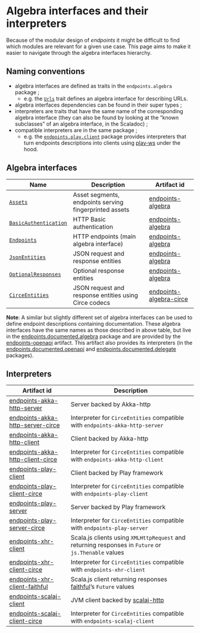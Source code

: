 # Algebra interfaces and their interpreters

Because of the modular design of _endpoints_ it might be difficult to find which
modules are relevant for a given use case. This page aims to make it easier to
navigate through the algebra interfaces hierarchy.

## Naming conventions

- algebra interfaces are defined as traits in the `endpoints.algebra`
  package ;
    - e.g. the [`Urls`](api:endpoints.algebra.Urls) trait defines an algebra
      interface for describing URLs.
- algebra interfaces dependencies can be found in their super types ;
- interpreters are traits that have the same name of the corresponding
  algebra interface (they can also be found by looking at the “known
  subclasses” of an algebra interface, in the Scaladoc) ;
- compatible interpreters are in the same package ;
  - e.g. the [`endpoints.play.client`](api:endpoints.play.client.package)
    package provides interpreters that turn endpoints descriptions into
    clients using [play-ws](https://github.com/playframework/play-ws) under
    the hood.

## Algebra interfaces

| Name | Description | Artifact id |
|---|---|---|
|[`Assets`](api:endpoints.algebra.Assets)|Asset segments, endpoints serving fingerprinted assets|[endpoints-algebra](https://index.scala-lang.org/julienrf/endpoints/endpoints-algebra)|
|[`BasicAuthentication`](api:endpoints.algebra.BasicAuthentication)|HTTP Basic authentication|[endpoints-algebra](https://index.scala-lang.org/julienrf/endpoints/endpoints-algebra)|
|[`Endpoints`](api:endpoints.algebra.Endpoints)|HTTP endpoints (main algebra interface)|[endpoints-algebra](https://index.scala-lang.org/julienrf/endpoints/endpoints-algebra)|
|[`JsonEntities`](api:endpoints.algebra.JsonEntities)|JSON request and response entities|[endpoints-algebra](https://index.scala-lang.org/julienrf/endpoints/endpoints-algebra)|
|[`OptionalResponses`](api:endpoints.algebra.OptionalResponses)|Optional response entities|[endpoints-algebra](https://index.scala-lang.org/julienrf/endpoints/endpoints-algebra)|
|[`CirceEntities`](api:endpoints.algebra.CirceEntities)|JSON request and response entities using Circe codecs|[endpoints-algebra-circe](https://index.scala-lang.org/julienrf/endpoints/endpoints-algebra-circe)|

**Note**: A similar but slightly different set of algebra interfaces can be used to define endpoint
descriptions containing documentation. These algebra interfaces have the same names as those
described in above table, but live in the
[endpoints.documented.algebra](api:endpoints.documented.algebra.package) package and are provided
by the [endpoints-openapi](https://index.scala-lang.org/julienrf/endpoints/endpoints-openapi)
artifact. This artifact also provides its interpreters (in the
[endpoints.documented.openapi](api:endpoints.documented.openapi.package) and
[endpoints.documented.delegate](api:endpoints.documented.delegate.package) packages).

## Interpreters

| Artifact id | Description |
|---|---|
|[endpoints-akka-http-server](https://index.scala-lang.org/julienrf/endpoints/endpoints-akka-http-server)|Server backed by Akka-http|
|[endpoints-akka-http-server-circe](https://index.scala-lang.org/julienrf/endpoints/endpoints-akka-http-server)|Interpreter for `CirceEntities` compatible with `endpoints-akka-http-server`|
|[endpoints-akka-http-client](https://index.scala-lang.org/julienrf/endpoints/endpoints-akka-client)|Client backed by Akka-http|
|[endpoints-akka-http-client-circe](https://index.scala-lang.org/julienrf/endpoints/endpoints-akka-http-client-circe)|Interpreter for `CirceEntities` compatible with `endpoints-akka-http-client`|
|[endpoints-play-client](https://index.scala-lang.org/julienrf/endpoints/endpoints-play-client)|Client backed by Play framework|
|[endpoints-play-client-circe](https://index.scala-lang.org/julienrf/endpoints/endpoints-play-client-circe)|Interpreter for `CirceEntities` compatible with `endpoints-play-client`|
|[endpoints-play-server](https://index.scala-lang.org/julienrf/endpoints/endpoints-play-server)|Server backed by Play framework|
|[endpoints-play-server-circe](https://index.scala-lang.org/julienrf/endpoints/endpoints-play-server-circe)|Interpreter for `CirceEntities` compatible with `endpoints-play-server`|
|[endpoints-xhr-client](https://index.scala-lang.org/julienrf/endpoints/endpoints-xhr-client)|Scala.js clients using `XMLHttpRequest` and returning responses in `Future` or `js.Thenable` values|
|[endpoints-xhr-client-circe](https://index.scala-lang.org/julienrf/endpoints/endpoints-xhr-client-circe)|Interpreter for `CirceEntities` compatible with `endpoints-xhr-client`|
|[endpoints-xhr-client-faithful](https://index.scala-lang.org/julienrf/endpoints/endpoints-xhr-client-faithful)|Scala.js client returning responses [faithful](https://github.com/julienrf/faithful)’s `Future` values|
|[endpoints-scalaj-client](https://index.scala-lang.org/julienrf/endpoints/endpoints-scalaj-client)|JVM client backed by [scalaj-http](https://github.com/scalaj/scalaj-http)|
|[endpoints-scalaj-client-circe](https://index.scala-lang.org/julienrf/endpoints/endpoints-scalaj-client-circe)|Interpreter for `CirceEntities` compatible with `endpoints-scalaj-client`|

